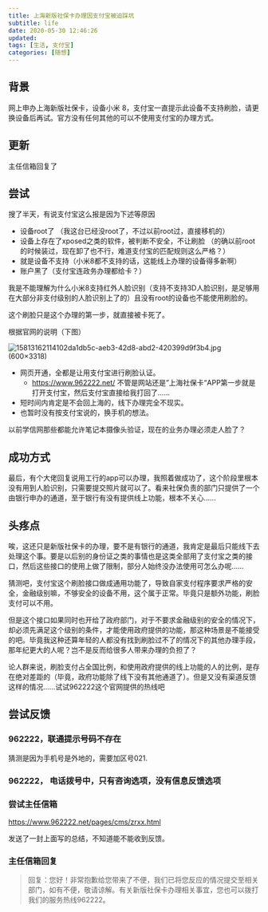 ```yaml
---
title: 上海新版社保卡办理因支付宝被迫踩坑
subtitle: life
date: 2020-05-30 12:46:26
updated:
tags: [生活, 支付宝]
categories: [随想]
---
```




## 背景
网上申办上海新版社保卡，设备小米 8，支付宝一直提示此设备不支持刷脸，请更换设备后再试。官方没有任何其他的可以不使用支付宝的办理方式。

<!--more-->
## 更新
主任信箱回复了

## 尝试
搜了半天，有说支付宝这么报是因为下述等原因
* 设备root了  （我这台已经没root了，不过以前root过，直接移机的）
* 设备上存在了xposed之类的软件，被判断不安全，不让刷脸  （的确以前root的时候装过，现在卸了也不行，难道支付宝的匹配规则这么严格？）
* 就是设备不支持（小米8都不支持的话，这能线上办理的设备得多新啊）
* 账户黑了（支付宝连政务办理都给卡？）

我是不能理解为什么小米8支持红外人脸识别（支持不支持3D人脸识别，是足够用在大部分非支付级别的人脸识别上了的）且没有root的设备也不能使用刷脸的。

这个刷脸只是这个办理的第一步，就直接被卡死了。

根据官网的说明（下图）

![15813162114102da1db5c\-aeb3\-42d8\-abd2\-420399d9f3b4\.jpg \(600×3318\)](https://www.962222.net/upload/cmsys/DocImage/20200210/15813162114102da1db5c-aeb3-42d8-abd2-420399d9f3b4.jpg)

* 网页开通，全都是让用支付宝进行刷脸认证。
  * https://www.962222.net/ 不管是网站还是”上海社保卡“APP第一步就是打开支付宝，然后支付宝直接给我打回了……
* 短时间内肯定是不会回上海的，线下办理完全不现实。
* 也暂时没有按支付宝说的，换手机的想法。


以前学信网那些都能允许笔记本摄像头验证，现在的业务办理必须走人脸了？

## 成功方式
最后，有个大佬回复说用工行的app可以办理，我照着做成功了，这个阶段里根本没有用到人脸识别，只需要提交照片就可以了。看来社保负责的部门只提供了一个由银行申办的通道，至于银行有没有提供线上功能，根本不关心……

## 头疼点
唉，这还只是新版社保卡的办理，要不是有银行的通道，我肯定是最后只能线下去处理这个事。要是以后别的身份证之类的事情也是这类全部用了支付宝之类的接口，然后这些接口的使用上做了限制，部分人始终没办法使用可怎么办呢……

猜测吧，支付宝这个刷脸接口做成通用功能了，导致自家支付程序要求严格的安全，金融级别嘛，不够安全的设备不用，这个属于正常。毕竟只是额外功能，刷脸支付可以不用。

但是这个接口如果同时也开给了政府部门，对于不要求金融级别的安全的情况下，却必须先满足这个级别的条件，才能使用政府提供的功能，那这种场景是不能接受的吧。毕竟我这种还算年轻的人都没有找到刷脸过不了的情况下的其他办理手段，那年纪更大的人呢？岂不是反而给很多人带来办理的负担了？

论人群来说，刷脸支付占全国比例，和使用政府提供的线上功能的人的比例，是存在绝对差距的（毕竟，政府功能除了线下没有其他通道了）。但是又没有渠道反馈这样的情况……试试962222这个官网提供的热线吧

## 尝试反馈
### 962222，联通提示号码不存在

猜测是因为手机号是外地的，需要加区号021.

### 962222， 电话拨号中，只有咨询选项，没有信息反馈选项

### 尝试主任信箱

https://www.962222.net/pages/cms/zrxx.html

发送了一封上面写的总结，不知道能不能收到反馈。

### 主任信箱回复


>回复：您好！非常抱歉给您带来了不便，我们已将您反应的情况提交至相关部门，如有不便，敬请谅解。有关新版社保卡办理相关事宜，您也可以拨打我们的服务热线962222。